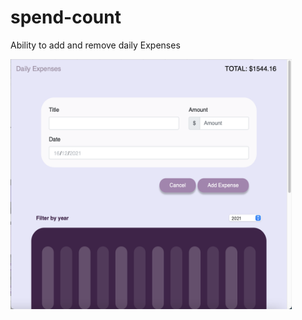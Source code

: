# spend-count
Ability to add and remove daily Expenses 

<img src="https://github.com/0732sta/spend-count/blob/main/1.png" width="450px" height="400">
